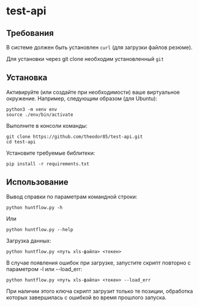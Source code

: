# test-api

## Требования

В системе должен быть установлен `curl` (для загрузки файлов резюме).

Для установки через git clone необходим установленный `git`

## Установка

Активируйте (или создайте при необходимости) ваше виртуальное окружение. Например, следующим образом (для Ubuntu):

    python3 -m venv env
    source ./env/bin/activate    

Выполните в консоли команды:

    git clone https://github.com/theodor85/test-api.git
    cd test-api

Установите требуемые библитеки:

    pip install -r requirements.txt

## Использование

Вывод справки по параметрам командной строки:

    python huntflow.py -h

Или

    python huntflow.py --help

Загрузка данных:

    python huntflow.py <путь xls-файла> <токен>

В случае появления ошибок при загрузке, запустите скрипт повторно с параметром -l или --load_err:

    python huntflow.py <путь xls-файла> <токен> --load_err

При наличии этого ключа скрипт загрузит только те позиции, обработка которых завершилась с ошибкой во время прошлого запуска.
